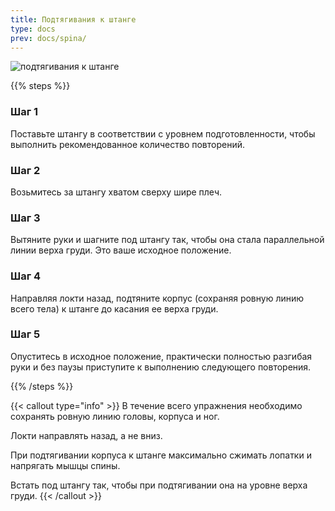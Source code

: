 ```yaml
---
title: Подтягивания к штанге
type: docs
prev: docs/spina/
---
```

![подтягивания к штанге](https://github.com/user-attachments/assets/1695fa85-922b-4234-86a3-6530e19e86e7)



{{% steps %}}

### Шаг 1
Поставьте штангу в соответствии с уровнем подготовленности, чтобы выполнить рекомендованное количество повторений.

### Шаг 2
Возьмитесь за штангу хватом сверху шире плеч.

### Шаг 3
Вытяните руки и шагните под штангу так, чтобы она стала параллельной линии верха груди.
Это ваше исходное положение.

### Шаг 4
Направляя локти назад, подтяните корпус (сохраняя ровную линию всего тела) к штанге до касания ее верха груди.

### Шаг 5
Опуститесь в исходное положение, практически полностью разгибая руки и без паузы приступите к выполнению следующего повторения.

{{% /steps %}}

{{< callout type="info" >}}
В течение всего упражнения необходимо сохранять ровную линию головы, корпуса и ног.

﻿﻿Локти направлять назад, а не вниз.
  
﻿﻿При подтягивании корпуса к штанге максимально сжимать лопатки и напрягать мышцы спины.
  
Встать под штангу так, чтобы при подтягивании она на уровне верха груди.
{{< /callout >}}
